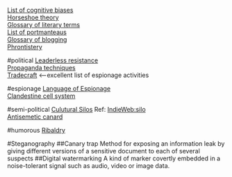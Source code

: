 [List of cognitive biases](https://en.wikipedia.org/wiki/List_of_cognitive_biases)  
[Horseshoe theory](https://en.wikipedia.org/wiki/Horseshoe_theory)  
[Glossary of literary terms](https://literaryterms.net/glossary-of-literary-terms/)  
[List of portmanteaus](https://en.wikipedia.org/wiki/List_of_portmanteaus)  
[Glossary of blogging](https://en.wikipedia.org/wiki/Glossary_of_blogging)  
[Phrontistery](https://phrontistery.info)  

#political
[Leaderless resistance](https://en.wikipedia.org/wiki/Leaderless_resistance)  
[Propaganda techniques](https://en.wikipedia.org/wiki/Propaganda_techniques)  
[Tradecraft](https://en.wikipedia.org/wiki/Tradecraft)  <--excellent list of espionage activities

#espionage
[Language of Espionage](https://www.spymuseum.org/education-programs/spy-resources/language-of-espionage/)  
[Clandestine cell system](https://en.wikipedia.org/wiki/Clandestine_cell_system)  

#semi-political
[Culutural Silos](https://evenifiwalkalone.com/2010/08/cultural-silos/)  Ref: [IndieWeb:silo](https://indieweb.org/silo)  
[Antisemetic canard](https://en.wikipedia.org/wiki/Antisemitic_canard)  

#humorous
[Ribaldry](https://en.wikipedia.org/wiki/Ribaldry)  

#Steganography
##Canary trap
Method for exposing an information leak by giving different versions of a sensitive document to each of several suspects
##Digital watermarking
A kind of marker covertly embedded in a noise-tolerant signal such as audio, video or image data. 